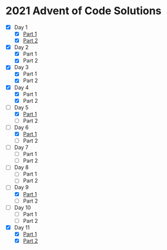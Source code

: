 # 2021 Advent of Code Solutions

- [x] Day 1
  - [x] [Part 1](https://github.com/bakenshake/advent-of-code/blob/main/1/advent_of_code_1.py)
  - [x] [Part 2](https://github.com/bakenshake/advent-of-code/blob/main/1/advent_of_code_1.py)
- [x] Day 2
  - [x] Part 1
  - [x] Part 2
- [x] Day 3
  - [x] Part 1
  - [x] Part 2
- [x] Day 4
  - [x] Part 1
  - [x] Part 2
- [ ] Day 5
  - [x] [Part 1](https://github.com/bakenshake/advent-of-code/blob/main/5/AoC05.py)
  - [ ] Part 2
- [ ] Day 6
  - [x] [Part 1](https://github.com/bakenshake/advent-of-code/blob/main/6/AoC-6-1.py)
  - [ ] Part 2 
- [ ] Day 7
  - [ ] Part 1
  - [ ] Part 2 
- [ ] Day 8
  - [ ] Part 1
  - [ ] Part 2 
- [ ] Day 9
  - [x] [Part 1](https://github.com/bakenshake/advent-of-code/blob/main/9/AoC-9-1.py)
  - [ ] Part 2 
- [ ] Day 10
  - [ ] Part 1
  - [ ] Part 2 
- [x] Day 11
  - [x] [Part 1](https://github.com/bakenshake/advent-of-code/blob/main/11/AoC-11.py)
  - [x] [Part 2](https://github.com/bakenshake/advent-of-code/blob/main/11/AoC-11.py)
